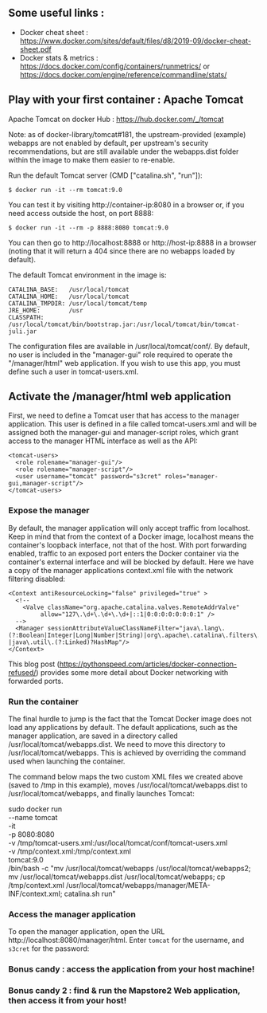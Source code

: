 ## Some useful links : 

* Docker cheat sheet : https://www.docker.com/sites/default/files/d8/2019-09/docker-cheat-sheet.pdf
* Docker stats & metrics : https://docs.docker.com/config/containers/runmetrics/ or https://docs.docker.com/engine/reference/commandline/stats/

## Play with your first container : Apache Tomcat 

Apache Tomcat on docker Hub : https://hub.docker.com/_/tomcat

Note: as of docker-library/tomcat#181, the upstream-provided (example) webapps are not enabled by default, per upstream's security recommendations, but are still available under the webapps.dist folder within the image to make them easier to re-enable.

Run the default Tomcat server (CMD ["catalina.sh", "run"]):

```
$ docker run -it --rm tomcat:9.0
```
You can test it by visiting http://container-ip:8080 in a browser or, if you need access outside the host, on port 8888:

```
$ docker run -it --rm -p 8888:8080 tomcat:9.0
```
You can then go to http://localhost:8888 or http://host-ip:8888 in a browser (noting that it will return a 404 since there are no webapps loaded by default).

The default Tomcat environment in the image is:

```
CATALINA_BASE:   /usr/local/tomcat
CATALINA_HOME:   /usr/local/tomcat
CATALINA_TMPDIR: /usr/local/tomcat/temp
JRE_HOME:        /usr
CLASSPATH:       /usr/local/tomcat/bin/bootstrap.jar:/usr/local/tomcat/bin/tomcat-juli.jar
```
The configuration files are available in /usr/local/tomcat/conf/. By default, no user is included in the "manager-gui" role required to operate the "/manager/html" web application. If you wish to use this app, you must define such a user in tomcat-users.xml.

## Activate the /manager/html web application

First, we need to define a Tomcat user that has access to the manager application. This user is defined in a file called tomcat-users.xml and will be assigned both the manager-gui and manager-script roles, which grant access to the manager HTML interface as well as the API:
```
<tomcat-users>
  <role rolename="manager-gui"/>
  <role rolename="manager-script"/>
  <user username="tomcat" password="s3cret" roles="manager-gui,manager-script"/>
</tomcat-users>
```

### Expose the manager
By default, the manager application will only accept traffic from localhost. Keep in mind that from the context of a Docker image, localhost means the container's loopback interface, not that of the host. With port forwarding enabled, traffic to an exposed port enters the Docker container via the container's external interface and will be blocked by default. Here we have a copy of the manager applications context.xml file with the network filtering disabled:

```
<Context antiResourceLocking="false" privileged="true" >
  <!--
    <Valve className="org.apache.catalina.valves.RemoteAddrValve"
         allow="127\.\d+\.\d+\.\d+|::1|0:0:0:0:0:0:0:1" />
  -->
  <Manager sessionAttributeValueClassNameFilter="java\.lang\.(?:Boolean|Integer|Long|Number|String)|org\.apache\.catalina\.filters\.CsrfPreventionFilter\$LruCache(?:\$1)?|java\.util\.(?:Linked)?HashMap"/>     
</Context>
```

This blog post (https://pythonspeed.com/articles/docker-connection-refused/) provides some more detail about Docker networking with forwarded ports.

### Run the container
The final hurdle to jump is the fact that the Tomcat Docker image does not load any applications by default. The default applications, such as the manager application, are saved in a directory called /usr/local/tomcat/webapps.dist. We need to move this directory to /usr/local/tomcat/webapps. This is achieved by overriding the command used when launching the container.

The command below maps the two custom XML files we created above (saved to /tmp in this example), moves /usr/local/tomcat/webapps.dist to /usr/local/tomcat/webapps, and finally launches Tomcat:

sudo docker run \
  --name tomcat \
  -it \
  -p 8080:8080 \
  -v /tmp/tomcat-users.xml:/usr/local/tomcat/conf/tomcat-users.xml \
  -v /tmp/context.xml:/tmp/context.xml \
  tomcat:9.0 \
  /bin/bash -c "mv /usr/local/tomcat/webapps /usr/local/tomcat/webapps2; mv /usr/local/tomcat/webapps.dist /usr/local/tomcat/webapps; cp /tmp/context.xml /usr/local/tomcat/webapps/manager/META-INF/context.xml; catalina.sh run"

### Access the manager application
To open the manager application, open the URL http://localhost:8080/manager/html. Enter `tomcat` for the username, and `s3cret` for the password:

### Bonus candy : access the application from your host machine!

### Bonus candy 2 : find & run the Mapstore2 Web application, then access it from your host!